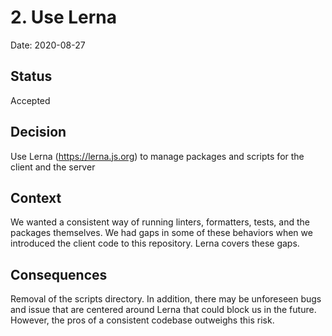 # 2. Use Lerna

Date: 2020-08-27

## Status

Accepted


## Decision 

Use Lerna (https://lerna.js.org) to manage packages and scripts for the client
and the server

## Context 

We wanted a consistent way of running linters, formatters, tests, and the
packages themselves. We had gaps in some of these behaviors when we introduced
the client code to this repository. Lerna covers these gaps.

## Consequences 

Removal of the scripts directory. In addition, there may be unforeseen bugs and
issue that are centered around Lerna that could block us in the future.
However, the pros of a consistent codebase outweighs this risk.


